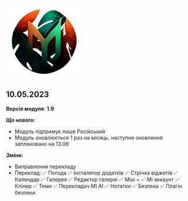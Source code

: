 
<img src="https://raw.githubusercontent.com/kazhemons/CNtoRU/main/img/Logo.png">

## 10.05.2023 ##

**Версія модуля**: **1.9**

***Що нового:***
- Модуль підтримує лише Російський
- Модуль оновлюється 1 раз на місяць, наступне оновлення заплановано на 13.06

***Зміни:***
- Виправлення перекладу
- Переклад:
✅ Погода
  ✅ Інсталятор додатків
  ✅ Стрічка віджетів
  ✅ Календар
  ✅ Галерея
  ✅ Редактор галереї
  ✅ Miui +
  ✅ Mi аккаунт
  ✅ Клінер
  ✅ Теми
  ✅ Перекладач MI AI
  ✅ Нотатки
  ✅ Безпека
  ✅ Плагін безпеки
